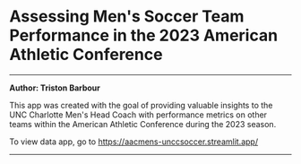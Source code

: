 # Assessing Men's Soccer Team Performance in the 2023 American Athletic Conference
---
**Author: Triston Barbour**

This app was created with the goal of providing valuable insights to the UNC Charlotte Men's Head Coach with performance metrics on other teams within the American Athletic Conference during the 2023 season.

To view data app, go to https://aacmens-unccsoccer.streamlit.app/ 

---

